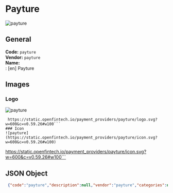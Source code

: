 # Payture 
![payture](https://static.openfintech.io/payment_providers/payture/logo.svg?w=600&c=v0.59.26#w100)  
## General 
**Code:** `payture`  
**Vendor:** `payture`  
**Name:**  
:	[en] Payture  
## Images 
### Logo 
![payture](https://static.openfintech.io/payment_providers/payture/logo.svg?w=600&c=v0.59.26#w100)  
```
 https://static.openfintech.io/payment_providers/payture/logo.svg?w=600&c=v0.59.26#w100```  
### Icon 
![payture](https://static.openfintech.io/payment_providers/payture/icon.svg?w=600&c=v0.59.26#w100)  
```
 https://static.openfintech.io/payment_providers/payture/icon.svg?w=600&c=v0.59.26#w100```  
## JSON Object 
```json
 {"code":"payture","description":null,"vendor":"payture","categories":null,"countries":null,"payment_method":null,"payout_method":null,"metadata":{"about_payments_code":"payture"},"name":{"en":"Payture"}}```  
